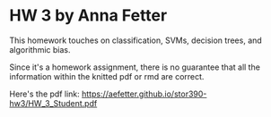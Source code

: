 # HW 3 by Anna Fetter

This homework touches on classification, SVMs, decision trees, and algorithmic bias.

Since it's a homework assignment, there is no guarantee that all the information within the knitted pdf or rmd are correct.

Here's the pdf link: https://aefetter.github.io/stor390-hw3/HW_3_Student.pdf

